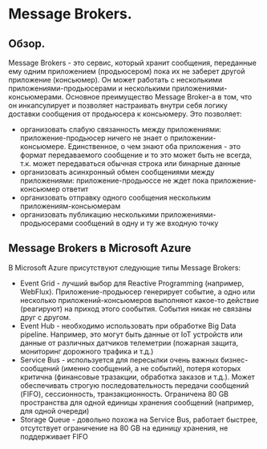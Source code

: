 # Message Brokers. 

## Обзор.

Message Brokers - это сервис, который хранит сообщения, переданные ему одним приложением (продьюсером)
пока их не заберет другой приложение (консьюмер).
Он может работать с несколькими приложениями-продьюсерами и несколькими приложениями-консьюмерами.
Основное преимущество Message Broker-а в том, что он инкапсулирует и позволяет настраивать внутри себя логику
доставки сообщения от продьюсера к консьюмеру. 
Это позволяет:
* организовать слабую связанность между приложениями: приложение-продьюсер ничего не знает о 
  приложении-консьюмере. Единственное, о чем знают оба приложения - это формат передаваемого 
  сообщение и то это может быть не всегда, т.к. может передаваться обычная строка или бинарные 
  данные
* организовать асинхронный обмен сообщениями между приложениями: приложение-продьюссе не ждет 
  пока приложение-консьюмер ответит
* организовать отправку одного сообщения нескольким приложениям-консьюмерам
* организовать публикацию несколькими приложениями-продьюсерами сообщений в одну и ту же входную 
  точку

## Message Brokers в Microsoft Azure
В Microsoft Azure присутствуют следующие типы Message Brokers:
* Event Grid - лучший выбор для Reactive Programming (например, WebFlux). Приложение-продьюсер 
  генерирует событие, а одно или несколько приложений-консьюмеров выполняют какое-то действие 
  (реагируют) на приход этого сообытия. События никак не связаны друг с другом.
* Event Hub - необходимо использовать при обработке Big Data pipeline. Например, это могут быть 
  данные от IoT устройств или данные от различных датчиков телеметрии (пожарная защита, 
  мониторинг дорожного трафика и т.д.)
* Service Bus - используется для пересылки очень важных бизнес-сообщений (именно сообщений, а не 
  событий), потеря которых 
  критична (финансовые тразакции, обработка заказов и т.д.). Может обеспечивать строгую 
  последовательность передачи сообщений (FIFO), 
  сессионность, 
  транзакционность. Ограничена 80 GB пространства для одной единицы хранения сообщений (например,
  для одной очереди)
* Storage Queue - довольно похожа на Service Bus, работает быстрее, отсутствует ограничение на 
  80 GB на единицу хранения, не поддерживает FIFO

